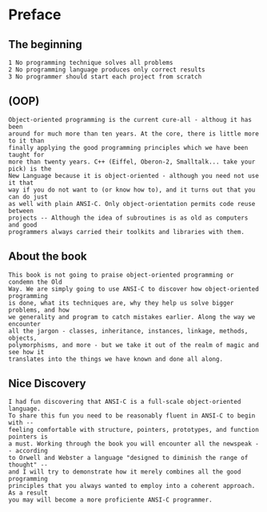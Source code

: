 # Preface
## The beginning
    1 No programming technique solves all problems 
    2 No programming language produces only correct results 
    3 No programmer should start each project from scratch 
## (OOP)    
    Object-oriented programming is the current cure-all - althoug it has been
    around for much more than ten years. At the core, there is little more to it than
    finally applying the good programming principles which we have been taught for 
    more than twenty years. C++ (Eiffel, Oberon-2, Smalltalk... take your pick) is the
    New Language because it is object-oriented - although you need not use it that 
    way if you do not want to (or know how to), and it turns out that you can do just
    as well with plain ANSI-C. Only object-orientation permits code reuse between
    projects -- Although the idea of subroutines is as old as computers and good 
    programmers always carried their toolkits and libraries with them.

## About the book
    This book is not going to praise object-oriented programming or condemn the Old 
    Way. We are simply going to use ANSI-C to discover how object-oriented programming
    is done, what its techniques are, why they help us solve bigger problems, and how 
    we generality and program to catch mistakes earlier. Along the way we encounter
    all the jargon - classes, inheritance, instances, linkage, methods, objects, 
    polymorphisms, and more - but we take it out of the realm of magic and see how it 
    translates into the things we have known and done all along.

## Nice Discovery
    I had fun discovering that ANSI-C is a full-scale object-oriented language.
    To share this fun you need to be reasonably fluent in ANSI-C to begin with -- 
    feeling comfortable with structure, pointers, prototypes, and function pointers is
    a must. Working through the book you will encounter all the newspeak -- according 
    to Orwell and Webster a language "designed to diminish the range of thought" -- 
    and I will try to demonstrate how it merely combines all the good programming 
    principles that you always wanted to employ into a coherent approach. As a result
    you may will become a more proficiente ANSI-C programmer. 
